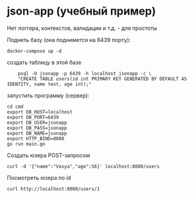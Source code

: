 # json-app (учебный пример)

Нет логгера, контекстов, валидации и т.д. - для простоты

Поднять базу (она поднимется на 6439 порту):
```shell
docker-compose up -d
```
  
создать таблицу в этой базе
```shell
    psql -U jsonapp -p 6439 -h localhost jsonapp -c \
    "CREATE TABLE users(id int PRIMARY KEY GENERATED BY DEFAULT AS IDENTITY, name text, age int);"
```

запустить программу (сервер):

```shell
cd cmd
export DB_HOST=localhost
export DB_PORT=6439
export DB_USER=jsonapp
export DB_PASS=jsonapp
export DB_NAME=jsonapp
export HTTP_BIND=8080
go run main.go
```

Создать юзера POST-запросом
```shell
curl -d '{"name":"Vasya","age":56}' localhost:8080/users
```

Посмотреть юзера по id
```shell
curl http://localhost:8080/users/1
```